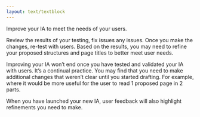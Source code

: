 ```yaml
---
layout: text/textblock
---
```

Improve your IA to meet the needs of your users. 

Review the results of your testing, fix issues any issues. Once you make the changes, re-test with users. Based on the results, you may need to refine your proposed structures and page titles to better meet user needs.

Improving your IA won’t end once you have tested and validated your IA with users. It’s a continual practice. You may find that you need to make additional changes that weren’t clear until you started drafting. For example, where it would be more useful for the user to read 1 proposed page in 2 parts.

When you have launched your new IA, user feedback will also highlight refinements you need to make.

